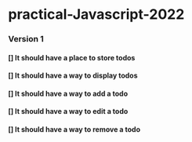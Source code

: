 # practical-Javascript-2022

### Version 1

#### [] It should have a place to store todos

#### [] It should have a way to display todos

#### [] It should have a way to add a todo

#### [] It should have a way to edit a todo

#### [] It should have a way to remove a todo
